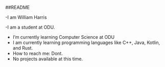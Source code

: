 ##README

-I am William Harris

-I am a student at ODU.

- I’m currently learning Computer Science at ODU
- I am currently learning programming languages like C++, Java, Kotlin, and Rust.
- How to reach me: Dont.
- No projects available at this time.
